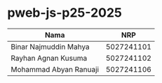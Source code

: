 # pweb-js-p25-2025

| Nama                    | NRP          |
|-------------------------|--------------|
| Binar Najmuddin Mahya    | 5027241101   |
| Rayhan Agnan Kusuma      | 5027241102   |
| Mohammad Abyan Ranuaji   | 5027241106   |
